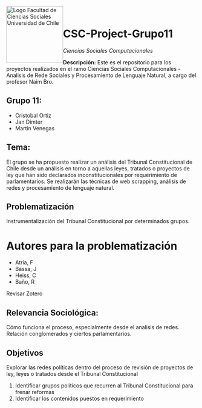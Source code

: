 
<img src="https://redlacc.files.wordpress.com/2016/04/logotipo-facso-ciencias-sociales-u-de-chile.png"
     alt="Logo Facultad de Ciencias Sociales Universidad de Chile"
     style="float: left; width: 150px"/>
     <br>

# CSC-Project-Grupo11 <br>
*Ciencias Sociales Computacionales*

**Descripción:** Este es el repositorio para los proyectos realizados en el ramo Ciencias Sociales Computacionales - Analisis de Rede Sociales y Procesamiento de Lenguaje Natural, a cargo del profesor Naim Bro.

## Grupo 11:

- Cristobal Ortiz
- Jan Dimter
- Martin Venegas

## Tema:
El grupo se ha propuesto realizar un análisis del Tribunal Constitucional de Chile desde un análisis en torno a aquellas leyes, tratados o proyectos de ley que han sido declarados inconstitucionales por requerimiento de parlamentarios. Se realizarán las técnicas de web scrapping, análisis de redes y procesamiento de lenguaje natural.

## Problematización
Instrumentalización del Tribunal Constitucional por determinados grupos.

# Autores para la problematización
- Atria, F
- Bassa, J
- Heiss, C
- Baño, R

Revisar Zotero

## Relevancia Sociológica:
Cómo funciona el proceso, especialmente desde el analisis de redes. Relación conglomerados y ciertos parlamentarios.

## Objetivos

Explorar las redes políticas dentro del proceso de revisión de proyectos de ley, leyes o tratados desde el Tribunal Constitucional

1. Identificar grupos políticos que recurren al Tribunal Constitucional para frenar reformas
2. Identificar los contenidos puestos en requerimiento


